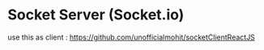 # Socket Server (Socket.io)

use this as client : 
https://github.com/unofficialmohit/socketClientReactJS
